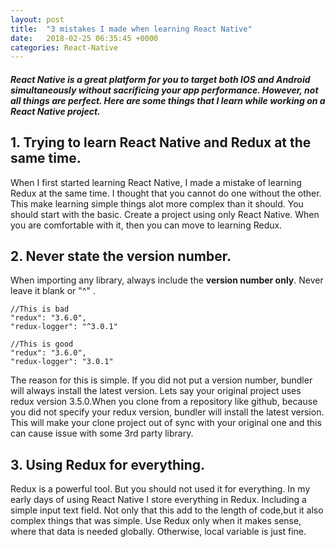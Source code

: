 ```yaml
---
layout: post
title:  "3 mistakes I made when learning React Native"
date:   2018-02-25 06:35:45 +0000
categories: React-Native
---
```

##### React Native is a great platform for you to target both IOS and Android simultaneously without sacrificing your app performance. However, not all things are perfect. Here are some things that I learn while working on a React Native project.

## 1. Trying to learn React Native and Redux at the same time.
When I first started learning React Native, I made a mistake of learning Redux at the same time. I thought that you cannot do one without the other. This make learning simple things alot more complex than it should. You should start with the basic. Create a project using only React Native. When you are comfortable with it, then you can move to learning Redux.

## 2. Never state the version number.
When importing any library, always include the **version number only**. Never leave it blank or "^" .

```javscript
//This is bad
"redux": "3.6.0",
"redux-logger": "^3.0.1"
```
```javscript
//This is good
"redux": "3.6.0",
"redux-logger": "3.0.1"
```
The reason for this is simple. If you did not put a version number, bundler will always install the latest version. Lets say your original project uses redux version  3.5.0.When you clone from a repository like github, because you did not specify your redux version, bundler will install the latest version. This will make your clone project out of sync with your original one and this can cause issue with some 3rd party library.

## 3. Using Redux for everything.
Redux is a powerful tool. But you should not used it for everything. In my early days of using React Native I store everything in Redux. Including a simple input text field. Not only that this add to the length of code,but it also complex things that was simple. Use Redux only when it makes sense, where that data is needed globally. Otherwise, local variable is just fine.
